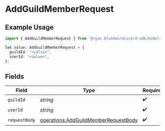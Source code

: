 # AddGuildMemberRequest

## Example Usage

```typescript
import { AddGuildMemberRequest } from "@ryan.blunden/discord-sdk/models/operations";

let value: AddGuildMemberRequest = {
  guildId: "<value>",
  userId: "<value>",
};
```

## Fields

| Field                                                                                        | Type                                                                                         | Required                                                                                     | Description                                                                                  |
| -------------------------------------------------------------------------------------------- | -------------------------------------------------------------------------------------------- | -------------------------------------------------------------------------------------------- | -------------------------------------------------------------------------------------------- |
| `guildId`                                                                                    | *string*                                                                                     | :heavy_check_mark:                                                                           | N/A                                                                                          |
| `userId`                                                                                     | *string*                                                                                     | :heavy_check_mark:                                                                           | N/A                                                                                          |
| `requestBody`                                                                                | [operations.AddGuildMemberRequestBody](../../models/operations/addguildmemberrequestbody.md) | :heavy_check_mark:                                                                           | N/A                                                                                          |